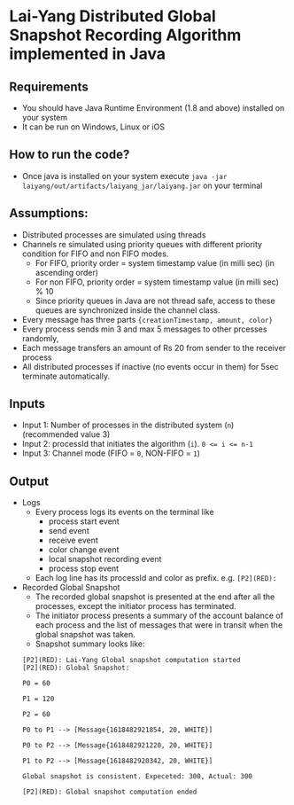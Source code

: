 # Lai-Yang Distributed Global Snapshot Recording Algorithm implemented in Java

## Requirements
* You should have Java Runtime Environment (1.8 and above) installed on your system 
* It can be run on Windows, Linux or iOS

## How to run the code?
* Once java is installed on your system execute ``java -jar laiyang/out/artifacts/laiyang_jar/laiyang.jar`` on your terminal

## Assumptions:
* Distributed processes are simulated using threads
* Channels re simulated using priority queues with different priority condition for FIFO and non FIFO modes.
    * For FIFO, priority order = system timestamp value (in milli sec) (in ascending order)
    * For non FIFO, priority order = system timestamp value (in milli sec) % 10
    * Since priority queues in Java are not thread safe, access to these queues are synchronized inside the channel class.
* Every message has three parts ``{creationTimestamp, amount, color}``
* Every process sends min 3 and max 5 messages to other prcesses randomly,
* Each message transfers an amount of Rs 20 from sender to the receiver process
* All distributed processes if inactive (no events occur in them) for 5sec terminate automatically.

## Inputs
* Input 1: Number of processes in the distributed system (``n``) (recommended value 3)
* Input 2: processId that initiates the algorithm (``i``). ``0 <= i <= n-1``
* Input 3: Channel mode (FIFO = ``0``, NON-FIFO = ``1``)

## Output
* Logs
    * Every process logs its events on the terminal like 
        * process start event
        * send event
        * receive event
        * color change event
        * local snapshot recording event
        * process stop event 
    * Each log line has its processId and color as prefix. e.g. ``[P2](RED):``
* Recorded Global Snapshot
    * The recorded global snapshot is presented at the end after all the processes, except the initiator process has terminated.
    * The initiator process presents a summary of the account balance of each process and the list of messages that were in transit when the global snapshot was taken.
    * Snapshot summary looks like:
    ```
    [P2](RED): Lai-Yang Global snapshot computation started
    [P2](RED): Global Snapshot:

    P0 = 60

    P1 = 120

    P2 = 60

    P0 to P1 --> [Message{1618482921854, 20, WHITE}]

    P0 to P2 --> [Message{1618482921220, 20, WHITE}]

    P1 to P2 --> [Message{1618482920342, 20, WHITE}]

    Global snapshot is consistent. Expeceted: 300, Actual: 300

    [P2](RED): Global snapshot computation ended
    ```